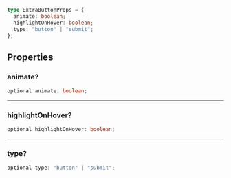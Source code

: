 ```ts
type ExtraButtonProps = {
  animate: boolean;
  highlightOnHover: boolean;
  type: "button" | "submit";
};
```

## Properties

### animate?

```ts
optional animate: boolean;
```

---

### highlightOnHover?

```ts
optional highlightOnHover: boolean;
```

---

### type?

```ts
optional type: "button" | "submit";
```
